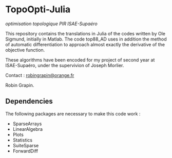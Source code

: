 # TopoOpti-Julia
*optimisation topologique PIR ISAE-Supaéro*

This repository contains the translations in Julia of the codes written by Ole Sigmund, initially in Matlab. The code top88_AD uses in addition the method of automatic differentiation to approach almost exactly the derivative of the objective function. 

These algorithms have been encoded for my project of second year at ISAE-Supaéro, under the supervivion of Joseph Morlier.

Contact : robingrapin@orange.fr

Robin Grapin.

## Dependencies

The following packages are necessary to make this code work :
 -  SparseArrays
 -  LinearAlgebra
 -  Plots
 -  Statistics
 -  SuiteSparse
 -  ForwardDiff
